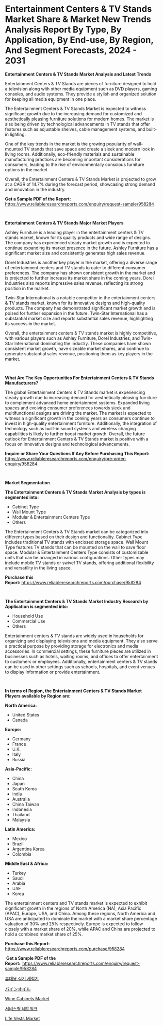 <p><h1>Entertainment Centers & TV Stands Market Share & Market New Trends Analysis Report By Type, By Application, By End-use, By Region, And Segment Forecasts, 2024 - 2031</h1></p><p><strong>Entertainment Centers & TV Stands Market Analysis and Latest Trends</strong></p>
<p><p>Entertainment Centers & TV Stands are pieces of furniture designed to hold a television along with other media equipment such as DVD players, gaming consoles, and audio systems. They provide a stylish and organized solution for keeping all media equipment in one place.</p><p>The Entertainment Centers & TV Stands Market is expected to witness significant growth due to the increasing demand for customized and aesthetically pleasing furniture solutions for modern homes. The market is also being driven by technological advancements in TV stands that offer features such as adjustable shelves, cable management systems, and built-in lighting.</p><p>One of the key trends in the market is the growing popularity of wall-mounted TV stands that save space and create a sleek and modern look in living rooms. Additionally, eco-friendly materials and sustainable manufacturing practices are becoming important considerations for consumers, leading to the rise of environmentally conscious furniture options in the market.</p><p>Overall, the Entertainment Centers & TV Stands Market is projected to grow at a CAGR of 14.7% during the forecast period, showcasing strong demand and innovation in the industry.</p></p>
<p><strong>Get a Sample PDF of the Report:&nbsp;</strong> <a href="https://www.reliableresearchreports.com/enquiry/request-sample/958284">https://www.reliableresearchreports.com/enquiry/request-sample/958284</a></p>
<p>&nbsp;</p>
<p><strong>Entertainment Centers & TV Stands Major Market Players</strong></p>
<p><p>Ashley Furniture is a leading player in the entertainment centers & TV stands market, known for its quality products and wide range of designs. The company has experienced steady market growth and is expected to continue expanding its market presence in the future. Ashley Furniture has a significant market size and consistently generates high sales revenue.</p><p>Dorel Industries is another key player in the market, offering a diverse range of entertainment centers and TV stands to cater to different consumer preferences. The company has shown consistent growth in the market and is projected to further increase its market share in the coming years. Dorel Industries also reports impressive sales revenue, reflecting its strong position in the market.</p><p>Twin-Star International is a notable competitor in the entertainment centers & TV stands market, known for its innovative designs and high-quality products. The company has demonstrated significant market growth and is poised for further expansion in the future. Twin-Star International has a substantial market size and reports substantial sales revenue, highlighting its success in the market.</p><p>Overall, the entertainment centers & TV stands market is highly competitive, with various players such as Ashley Furniture, Dorel Industries, and Twin-Star International dominating the industry. These companies have shown consistent market growth, have sizeable market shares, and continue to generate substantial sales revenue, positioning them as key players in the market.</p></p>
<p>&nbsp;</p>
<p><strong>What Are The Key Opportunities For Entertainment Centers & TV Stands Manufacturers?</strong></p>
<p><p>The global Entertainment Centers & TV Stands market is experiencing steady growth due to increasing demand for aesthetically pleasing furniture to complement advanced home entertainment systems. Expanded living spaces and evolving consumer preferences towards sleek and multifunctional designs are driving the market. The market is expected to witness a significant growth in the coming years as consumers continue to invest in high-quality entertainment furniture. Additionally, the integration of technology such as built-in sound systems and wireless charging capabilities is likely to further boost market growth. Overall, the future outlook for Entertainment Centers & TV Stands market is positive with a focus on innovative designs and technological advancements.</p></p>
<p><strong>Inquire or Share Your Questions If Any Before Purchasing This Report:</strong> <a href="https://www.reliableresearchreports.com/enquiry/pre-order-enquiry/958284">https://www.reliableresearchreports.com/enquiry/pre-order-enquiry/958284</a></p>
<p>&nbsp;</p>
<p><strong>Market Segmentation</strong></p>
<p><strong>The Entertainment Centers & TV Stands Market Analysis by types is segmented into:</strong></p>
<p><ul><li>Cabinet Type</li><li>Wall Mount Type</li><li>Modular & Entertainment Centers Type</li><li>Others</li></ul></p>
<p><p>The Entertainment Centers & TV Stands market can be categorized into different types based on their design and functionality. Cabinet Type includes traditional TV stands with enclosed storage space. Wall Mount Type features TV stands that can be mounted on the wall to save floor space. Modular & Entertainment Centers Type consists of customizable units that can be arranged in various configurations. Other types may include mobile TV stands or swivel TV stands, offering additional flexibility and versatility in the living space.</p></p>
<p><strong>Purchase this Report:&nbsp;</strong><a href="https://www.reliableresearchreports.com/purchase/958284">https://www.reliableresearchreports.com/purchase/958284</a></p>
<p>&nbsp;</p>
<p><strong>The Entertainment Centers & TV Stands Market Industry Research by Application is segmented into:</strong></p>
<p><ul><li>Household Use</li><li>Commercial Use</li><li>Others</li></ul></p>
<p><p>Entertainment centers & TV stands are widely used in households for organizing and displaying televisions and media equipment. They also serve a practical purpose by providing storage for electronics and media accessories. In commercial settings, these furniture pieces are utilized in businesses such as hotels, waiting rooms, and offices to offer entertainment to customers or employees. Additionally, entertainment centers & TV stands can be used in other settings such as schools, hospitals, and event venues to display information or provide entertainment.</p></p>
<p>&nbsp;</p>
<p><strong>In terms of Region, the Entertainment Centers & TV Stands Market Players available by Region are:</strong></p>
<p>
    <p> <strong> North America: </strong>
        <ul>
            <li>United States</li>
            <li>Canada</li>
        </ul>
        </p> 
    <p> <strong> Europe: </strong>
        <ul>
            <li>Germany</li>
            <li>France</li>
            <li>U.K.</li>
            <li>Italy</li>
            <li>Russia</li>
        </ul>
        </p> 
    <p> <strong> Asia-Pacific: </strong>
        <ul>
            <li>China</li>
            <li>Japan</li>
            <li>South Korea</li>
            <li>India</li>
            <li>Australia</li>
            <li>China Taiwan</li>
            <li>Indonesia</li>
            <li>Thailand</li>
            <li>Malaysia</li>
        </ul>
        </p> 
    <p> <strong> Latin America: </strong>
        <ul>
            <li>Mexico</li>
            <li>Brazil</li>
            <li>Argentina Korea</li>
            <li>Colombia</li>
        </ul>
        </p> 
    <p> <strong> Middle East & Africa: </strong>
        <ul>
            <li>Turkey</li>
            <li>Saudi</li>
            <li>Arabia</li>
            <li>UAE</li>
            <li>Korea</li>
        </ul>
    </p>
    </p>
<p><p>The entertainment centers and TV stands market is expected to exhibit significant growth in the regions of North America (NA), Asia Pacific (APAC), Europe, USA, and China. Among these regions, North America and USA are anticipated to dominate the market with a market share percentage valuation of 30% and 25% respectively. Europe is expected to follow closely with a market share of 20%, while APAC and China are projected to hold a combined market share of 25%.</p></p>
<p><strong>Purchase this Report: </strong><a href="https://www.reliableresearchreports.com/purchase/958284">https://www.reliableresearchreports.com/purchase/958284</a></p>
<p>&nbsp;<strong>Get a Sample PDF of the Report:&nbsp;&nbsp;</strong><a href="https://www.reliableresearchreports.com/enquiry/request-sample/958284">https://www.reliableresearchreports.com/enquiry/request-sample/958284</a></p>
<p><strong></strong></p>
<p><p><a href="https://medium.com/@darianswift1922_33282/%ED%9C%B4%EB%8C%80%EC%9A%A9-%EC%8B%9D%EA%B8%B0-%EC%84%B8%EC%B2%99%EA%B8%B0-%EC%8B%9C%EC%9E%A5-%EC%A0%84%EB%A7%9D-%EC%82%B0%EC%97%85-%EA%B0%9C%EC%9A%94-%EB%B0%8F-%EC%98%88%EC%B8%A1-2024%EB%85%84%EB%B6%80%ED%84%B0-2031%EB%85%84%EA%B9%8C%EC%A7%80-7404a91b85d6">휴대용 식기 세척기</a></p><p><a href="https://medium.com/@solomonbode85/%E6%9D%BE%E3%81%AE%E6%9C%A8%E6%B2%B9%E5%B8%82%E5%A0%B4%E3%81%AE%E5%88%86%E6%9E%90%E3%81%A82024%E5%B9%B4%E3%81%8B%E3%82%892031%E5%B9%B4%E3%81%BE%E3%81%A7%E3%81%AE%E3%82%B7%E3%82%A7%E3%82%A2%E4%BA%88%E6%B8%AC-7edddfe83945">パインオイル</a></p><p><a href="https://github.com/jj19131/Market-Research-Report-List-1/blob/main/wine-cabinets-market.md">Wine Cabinets Market</a></p><p><a href="https://medium.com/@moulafa/%EB%84%A4%ED%8A%B8%EC%9B%8C%ED%81%AC-%EC%84%9C%EB%B9%84%EC%8A%A4-%EC%8B%9C%EC%9E%A5-%EA%B7%9C%EB%AA%A8-%EB%B0%8F-%EC%8B%9C%EC%9E%A5%EB%8F%99%ED%96%A5-%EC%99%84%EB%B2%BD%ED%95%9C-%EC%82%B0%EC%97%85-%EC%A0%84%EB%A7%9D-2024%EB%85%84%EB%B6%80%ED%84%B0-2031%EB%85%84%EA%B9%8C%EC%A7%80-15a8f77ba707">서비스형 네트워크</a></p><p><a href="https://github.com/jodemen/Market-Research-Report-List-1/blob/main/life-vests-market.md">Life Vests Market</a></p></p>